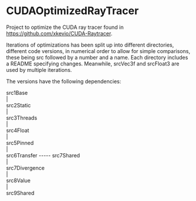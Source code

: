 # CUDAOptimizedRayTracer
Project to optimize the CUDA ray tracer found in https://github.com/xkevio/CUDA-Raytracer.

Iterations of optimizations has been split up into different directories, different code versions, in numerical order to allow for simple comparisons, these being src followed by a number and a name. Each directory includes a README specifying changes. Meanwhile, srcVec3f and srcFloat3 are used by multiple iterations.

The versions have the following dependencies:

src1Base  
    |  
src2Static  
    |  
src3Threads  
    |  
src4Float  
    |  
src5Pinned  
    |  
src6Transfer ----- src7Shared  
    |  
src7Divergence  
    |  
src8Value  
    |  
src9Shared
